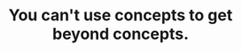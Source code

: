 ---
title: You can't use concepts to get beyond concepts.
tags: concepts consciousness self buddhism inspection
---